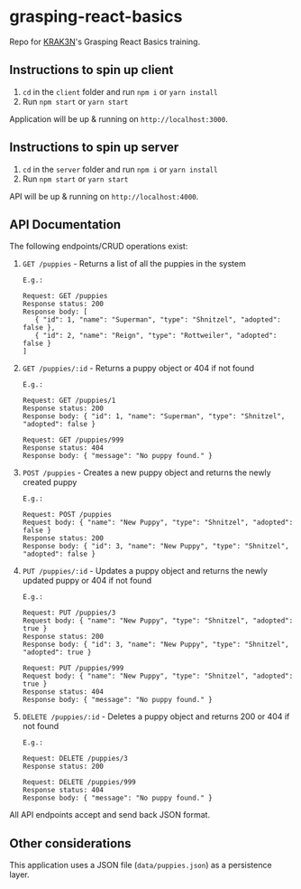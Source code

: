 # grasping-react-basics

Repo for [KRAK3N](https://krak3n.co)'s Grasping React Basics training.

## Instructions to spin up client

1. `cd` in the `client` folder and run `npm i` or `yarn install`
2. Run `npm start` or `yarn start`

Application will be up & running on `http://localhost:3000`.

## Instructions to spin up server

1. `cd` in the `server` folder and run `npm i` or `yarn install`
2. Run `npm start` or `yarn start`

API will be up & running on `http://localhost:4000`.

## API Documentation

The following endpoints/CRUD operations exist:

1. `GET /puppies` - Returns a list of all the puppies in the system

   ```
   E.g.:

   Request: GET /puppies
   Response status: 200
   Response body: [
      { "id": 1, "name": "Superman", "type": "Shnitzel", "adopted": false },
      { "id": 2, "name": "Reign", "type": "Rottweiler", "adopted": false }
   ]
   ```

2. `GET /puppies/:id` - Returns a puppy object or 404 if not found

   ```
   E.g.:

   Request: GET /puppies/1
   Response status: 200  
   Response body: { "id": 1, "name": "Superman", "type": "Shnitzel", "adopted": false }

   Request: GET /puppies/999
   Response status: 404  
   Response body: { "message": "No puppy found." }
   ```

3. `POST /puppies` - Creates a new puppy object and returns the newly created puppy

   ```
   E.g.:

   Request: POST /puppies
   Request body: { "name": "New Puppy", "type": "Shnitzel", "adopted": false }
   Response status: 200
   Response body: { "id": 3, "name": "New Puppy", "type": "Shnitzel", "adopted": false }
   ```

4. `PUT /puppies/:id` - Updates a puppy object and returns the newly updated puppy or 404 if not found

   ```
   E.g.:

   Request: PUT /puppies/3
   Request body: { "name": "New Puppy", "type": "Shnitzel", "adopted": true }
   Response status: 200  
   Response body: { "id": 3, "name": "New Puppy", "type": "Shnitzel", "adopted": true }

   Request: PUT /puppies/999
   Request body: { "name": "New Puppy", "type": "Shnitzel", "adopted": true }
   Response status: 404  
   Response body: { "message": "No puppy found." }
   ```

5. `DELETE /puppies/:id` - Deletes a puppy object and returns 200 or 404 if not found

   ```
   E.g.:

   Request: DELETE /puppies/3
   Response status: 200

   Request: DELETE /puppies/999
   Response status: 404  
   Response body: { "message": "No puppy found." }
   ```

All API endpoints accept and send back JSON format.

## Other considerations

This application uses a JSON file (`data/puppies.json`) as a persistence layer.
